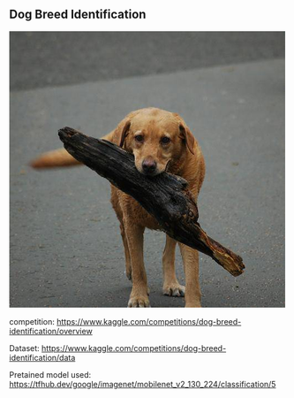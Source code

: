 ## Dog Breed Identification

![alt text](https://github.com/AsaadAreeb/doggo/blob/main/src/doggo.jpg?raw=true)

competition: https://www.kaggle.com/competitions/dog-breed-identification/overview

Dataset: https://www.kaggle.com/competitions/dog-breed-identification/data

Pretained model used: https://tfhub.dev/google/imagenet/mobilenet_v2_130_224/classification/5
